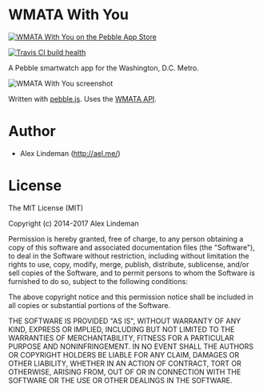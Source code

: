 # WMATA With You

[![WMATA With You on the Pebble App Store](http://pblweb.com/badge/5404f8e0ec33d19e2200008b/orange/small)][store]

[![Travis CI build health](https://travis-ci.org/aelindeman/wmata-with-you.svg)](https://travis-ci.org/aelindeman/wmata-with-you)

A Pebble smartwatch app for the Washington, D.C. Metro.

![WMATA With You screenshot](https://aelindeman.github.io/wmata-with-you/assets/tour.gif)

Written with [pebble.js](https://github.com/pebble/pebblejs). Uses the [WMATA API](http://developer.wmata.com/).

# Author

  * Alex Lindeman (http://ael.me/)

# License

The MIT License (MIT)

Copyright (c) 2014-2017 Alex Lindeman

Permission is hereby granted, free of charge, to any person obtaining a copy of this software and associated documentation files (the "Software"), to deal in the Software without restriction, including without limitation the rights to use, copy, modify, merge, publish, distribute, sublicense, and/or sell copies of the Software, and to permit persons to whom the Software is furnished to do so, subject to the following conditions:

The above copyright notice and this permission notice shall be included in all copies or substantial portions of the Software.

THE SOFTWARE IS PROVIDED "AS IS", WITHOUT WARRANTY OF ANY KIND, EXPRESS OR IMPLIED, INCLUDING BUT NOT LIMITED TO THE WARRANTIES OF MERCHANTABILITY, FITNESS FOR A PARTICULAR PURPOSE AND NONINFRINGEMENT. IN NO EVENT SHALL THE AUTHORS OR COPYRIGHT HOLDERS BE LIABLE FOR ANY CLAIM, DAMAGES OR OTHER LIABILITY, WHETHER IN AN ACTION OF CONTRACT, TORT OR OTHERWISE, ARISING FROM, OUT OF OR IN CONNECTION WITH THE SOFTWARE OR THE USE OR OTHER DEALINGS IN THE SOFTWARE.

[store]: https://apps.getpebble.com/applications/5404f8e0ec33d19e2200008b
